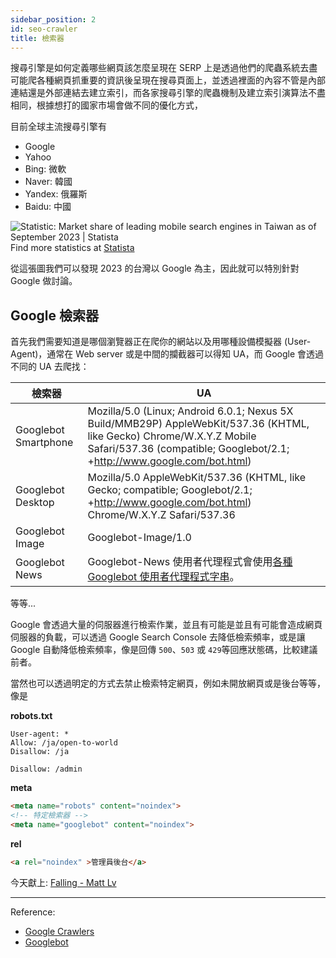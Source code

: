 ```yaml
---
sidebar_position: 2
id: seo-crawler
title: 檢索器
---
```


搜尋引擎是如何定義哪些網頁該怎麼呈現在 SERP 上是透過他們的爬蟲系統去盡可能爬各種網頁抓重要的資訊後呈現在搜尋頁面上，並透過裡面的內容不管是內部連結還是外部連結去建立索引，而各家搜尋引擎的爬蟲機制及建立索引演算法不盡相同，根據想打的國家市場會做不同的優化方式，

目前全球主流搜尋引擎有
- Google
- Yahoo
- Bing: 微軟
- Naver: 韓國
- Yandex: 俄羅斯
- Baidu: 中國

<img src="https://www.statista.com/graphic/1/1365281/taiwan-market-share-of-mobile-search-engines.jpg" alt="Statistic: Market share of leading mobile search engines in Taiwan as of September 2023 | Statista"/>
Find more statistics at  <a href="https://www.statista.com" rel="nofollow">Statista</a>

從這張圖我們可以發現 2023 的台灣以 Google 為主，因此就可以特別針對 Google 做討論。

## Google 檢索器

首先我們需要知道是哪個瀏覽器正在爬你的網站以及用哪種設備模擬器 (User-Agent)，通常在 Web server 或是中間的攔截器可以得知 UA，而 Google 會透過不同的 UA 去爬找：

| 檢索器 | UA |
| --- | --- |
| Googlebot Smartphone | Mozilla/5.0 (Linux; Android 6.0.1; Nexus 5X Build/MMB29P) AppleWebKit/537.36 (KHTML, like Gecko) Chrome/W.X.Y.Z Mobile Safari/537.36 (compatible; Googlebot/2.1; +http://www.google.com/bot.html) |
| Googlebot Desktop | Mozilla/5.0 AppleWebKit/537.36 (KHTML, like Gecko; compatible; Googlebot/2.1; +http://www.google.com/bot.html) Chrome/W.X.Y.Z Safari/537.36 |
| Googlebot Image | Googlebot-Image/1.0 |
| Googlebot News | Googlebot-News 使用者代理程式會使用[各種 Googlebot 使用者代理程式字串](https://developers.google.com/search/docs/crawling-indexing/overview-google-crawlers?hl=zh-tw#googlebot-desktop)。 |
等等...

Google 會透過大量的伺服器進行檢索作業，並且有可能是並且有可能會造成網頁伺服器的負載，可以透過 Google Search Console 去降低檢索頻率，或是讓 Google 自動降低檢索頻率，像是回傳 `500`、`503` 或 `429`等回應狀態碼，比較建議前者。

當然也可以透過明定的方式去禁止檢索特定網頁，例如未開放網頁或是後台等等，像是

**robots.txt**

```
User-agent: *
Allow: /ja/open-to-world
Disallow: /ja

Disallow: /admin
```

**meta**
``` html
<meta name="robots" content="noindex">
<!-- 特定檢索器 -->
<meta name="googlebot" content="noindex">
```

**rel**
``` html
<a rel="noindex" >管理員後台</a>
```

今天獻上: [Falling - Matt Lv](https://open.spotify.com/track/0gmgtr39ooM5utYIz5C07Q?si=b7c3965846cb49ed)

---
Reference:
- [Google Crawlers](https://developers.google.com/search/docs/crawling-indexing/overview-google-crawlers?hl=zh-tw)
- [Googlebot](https://developers.google.com/search/docs/crawling-indexing/googlebot?hl=zh-tw)